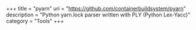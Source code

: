 +++
title = "pyarn"
uri = "https://github.com/containerbuildsystem/pyarn"
description = "Python yarn.lock parser written with PLY (Python Lex-Yacc)"
category = "Tools"
+++


